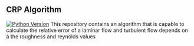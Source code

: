 ## CRP Algorithm
[![Python Version](https://img.shields.io/badge/python-3.8-blue.svg)](https://www.python.org/downloads/release/python-380/)
This repository contains an algorithm that is capable to calculate the relative error of a laminar flow and turbulent flow depends on a the roughness and reynolds values
